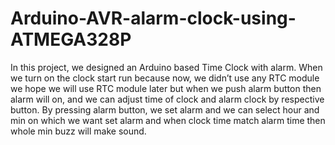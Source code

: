 # Arduino-AVR-alarm-clock-using-ATMEGA328P
In this project, we designed an Arduino based Time Clock with alarm. When we turn on the clock start run because now, we didn’t use any RTC module we hope we will use RTC module later but when we push alarm button then alarm will on, and we can adjust time of clock and alarm clock by respective button. By pressing alarm button, we set alarm and we can select hour and min on which we want set alarm and when clock time match alarm time then whole min buzz will make sound.
